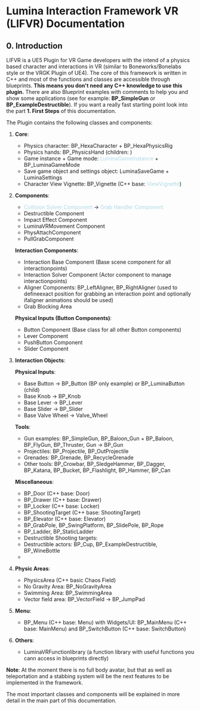 # Lumina Interaction Framework VR (LIFVR) Documentation

## 0. Introduction

LIFVR is a UE5 Plugin for VR Game developers with the intend of a physics based character and interactions in VR (similar to Boneworks/Bonelabs style or the VRGK Plugin of UE4). The core of this framework is written in C++ and most of the functions and classes are accessible through blueprints. **This means you don't need any C++ knowledge to use this plugin.** There are also Blueprint examples with comments to help you and show some applications (see for example: **BP_SimpleGun** or **BP_ExampleDestructible**). If you want a really fast starting point look into the part **1. First Steps** of this documentation.

The Plugin contains the following classes and components:

1. **Core**:
    *   Physics character: BP_HexaCharacter + BP_HexaPhysicsRig
    *   Physics hands:   BP_PhysicsHand (children: )
    *   Game instance + Game mode: <span style="color: #ADD8E6;">LuminaGameInstance</span> + BP_LuminaGameMode
    *   Save game object and settings object: LuminaSaveGame + LuminaSettings
    *   Character View Vignette: BP_Vignette (C++ base: <span style="color: #ADD8E6;">ViewVignette</span>)

2. **Components**:
    *   <span style="color: #ADD8E6;">Collision Solver Component</span> -> <span style="color: #ADD8E6;">Grab Handler Component</span>
    *   Destructible Component
    *   Impact Effect Component
    *   LuminaVRMovement Component
    *   PhysAttachComponent
    *   PullGrabComponent
    
    **Interaction Components**:
    *   Interaction Base Component (Base scene component for all interactionpoints)
    *   Interaction Solver Component (Actor component to manage interactionpoints)
    *   Aligner Components: BP_LeftAligner, BP_RightAligner (used to defineexact position for grabbing an interaction point and optionally ifaligner animations should be used)
    *   Grab Blocking Area

    **Physical Inputs (Button Components)**:
    *   Button Component (Base class for all other Button components)
    *   Lever Component 
    *   PushButton Component
    *   Slider Component

3. **Interaction Objects**:

    **Physical Inputs**:
    *   Base Button   ->   BP_Button (BP only example) or BP_LuminaButton (child) 
    *   Base Knob   ->  BP_Knob
    *   Base Lever  ->  BP_Lever
    *   Base Slider ->  BP_Slider
    *   Base Valve Wheel    ->  Valve_Wheel    

    **Tools**:
    *   Gun examples:   BP_SimpleGun, BP_Baloon_Gun + BP_Baloon, BP_FlyGun, BP_Thruster, Gun -> BP_Gun
    *   Projectiles:    BP_Projectile, BP_OutProjectile
    *   Grenades:   BP_Grenade, BP_RecycleGrenade
    *   Other tools:    BP_Crowbar, BP_SledgeHammer, BP_Dagger, BP_Katana, BP_Bucket, BP_Flashlight, BP_Hammer, BP_Can

    **Miscellaneous**:
    *   BP_Door (C++ base: Door)
    *   BP_Drawer (C++ base: Drawer)
    *   BP_Locker   (C++ base: Locker)
    *   BP_ShootingTarget (C++ base: ShootingTarget)
    *   BP_Elevator (C++ base: Elevator)
    *   BP_GrabPole, BP_SwingPlatform, BP_SlidePole, BP_Rope
    *   BP_Ladder, BP_StaticLadder
    *   Destructible Shooting targets: 
    *   Destructible actors: BP_Cup, BP_ExampleDestructible, BP_WineBottle
    *   
    
4. **Physic Areas**:
    *   PhysicsArea (C++ basic Chaos Field)
    *   No Gravity Area: BP_NoGravityArea
    *   Swimming Area:  BP_SwimmingArea
    *   Vector field area: BP_VectorField -> BP_JumpPad

5. **Menu**:
    
    *   BP_Menu (C++ base: Menu) with Widgets/UI: BP_MainMenu (C++ base: MainMenu) and BP_SwitchButton (C++ base: SwitchButton)

5. **Others**:
    *   LuminaVRFunctionlibrary (a function library with useful functions you cann access in blueprints directly)

**Note**: At the moment there is no full body avatar, but that as well as teleportation and a stabbing system will be the next features to be implemented in the framework.

The most important classes and components will be explained in more detail in the main part of this documentation.